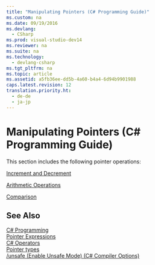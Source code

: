 ```yaml
---
title: "Manipulating Pointers (C# Programming Guide)"
ms.custom: na
ms.date: 09/19/2016
ms.devlang: 
  - CSharp
ms.prod: visual-studio-dev14
ms.reviewer: na
ms.suite: na
ms.technology: 
  - devlang-csharp
ms.tgt_pltfrm: na
ms.topic: article
ms.assetid: a5fb36ee-dd5b-4a60-b4a4-6d94b9901988
caps.latest.revision: 12
translation.priority.ht: 
  - de-de
  - ja-jp
---
```

# Manipulating Pointers (C# Programming Guide)
This section includes the following pointer operations:  
  
 [Increment and Decrement](../vs140/How-to--Increment-and-Decrement-Pointers--C#-Programming-Guide-.md)  
  
 [Arithmetic Operations](../vs140/Arithmetic-Operations-on-Pointers--C#-Programming-Guide-.md)  
  
 [Comparison](../vs140/Pointer-Comparison--C#-Programming-Guide-.md)  
  
## See Also  
 [C# Programming](../vs140/C#-Programming-Guide.md)   
 [Pointer Expressions](../vs140/Pointer-Expressions--C#-Programming-Guide-.md)   
 [C# Operators](../Topic/C%23%20Operators.md)   
 [Pointer types](../vs140/Pointer-types--C#-Programming-Guide-.md)   
 [/unsafe (Enable Unsafe Mode) (C# Compiler Options)](../Topic/-unsafe%20\(C%23%20Compiler%20Options\).md)